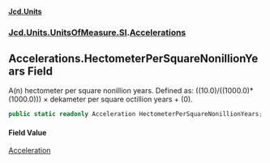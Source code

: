 #### [Jcd.Units](index.md 'index')
### [Jcd.Units.UnitsOfMeasure.SI](Jcd.Units.UnitsOfMeasure.SI.md 'Jcd.Units.UnitsOfMeasure.SI').[Accelerations](Accelerations.md 'Jcd.Units.UnitsOfMeasure.SI.Accelerations')

## Accelerations.HectometerPerSquareNonillionYears Field

A(n) hectometer per square nonillion years. Defined as: ((10.0)/((1000.0)*(1000.0))) × dekameter per square octillion years + (0).

```csharp
public static readonly Acceleration HectometerPerSquareNonillionYears;
```

#### Field Value
[Acceleration](Acceleration.md 'Jcd.Units.UnitTypes.Acceleration')